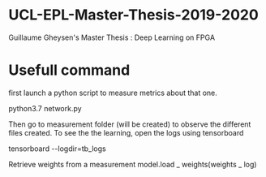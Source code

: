 # UCL-EPL-Master-Thesis-2019-2020
Guillaume Gheysen's Master Thesis : Deep Learning on FPGA

# Usefull command
first launch a python script to measure metrics about that one. 

python3.7 network.py

Then go to measurement folder (will be created) to observe the different files created.
To see the the learning, open the logs using tensorboard

 tensorboard --logdir=tb_logs

Retrieve weights from a measurement
model.load _ weights(weights _ log)
